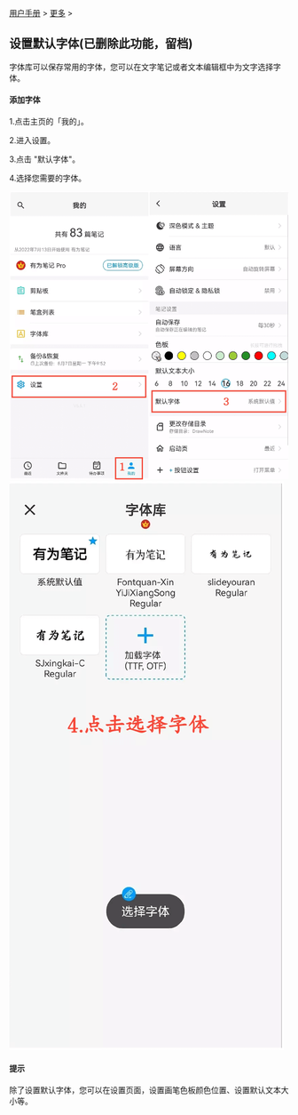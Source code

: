 [用户手册](/dragonnest/drawnote/manual/zh) > [更多](/dragonnest/drawnote/manual/zh/more) >

设置默认字体(已删除此功能，留档)
---
字体库可以保存常用的字体，您可以在文字笔记或者文本编辑框中为文字选择字体。

#### 添加字体
1.点击主页的「我的」。

2.进入设置。

3.点击 "默认字体"。

4.选择您需要的字体。


![](imgs/set_default_font1.png)
![](imgs/set_default_font2.png)

#### 提示
除了设置默认字体，您可以在设置页面，设置画笔色板颜色位置、设置默认文本大小等。